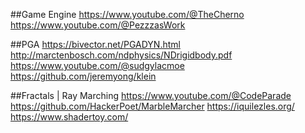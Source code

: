##Game Engine
https://www.youtube.com/@TheCherno
https://www.youtube.com/@PezzzasWork

##PGA
https://bivector.net/PGADYN.html
http://marctenbosch.com/ndphysics/NDrigidbody.pdf
https://www.youtube.com/@sudgylacmoe
https://github.com/jeremyong/klein

##Fractals | Ray Marching
https://www.youtube.com/@CodeParade
https://github.com/HackerPoet/MarbleMarcher
https://iquilezles.org/
https://www.shadertoy.com/
